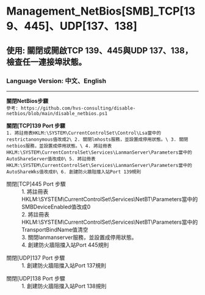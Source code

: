 # Management_NetBios[SMB]_TCP[139、445]、UDP[137、138]

## 使用: 關閉或開啟TCP 139、445與UDP 137、138，檢查任一連接埠狀態。

### Language Version: 中文、English
________________________________________________________________________________________________________________


**關閉NetBios步驟**\
`參考: https://github.com/hvs-consulting/disable-netbios/blob/main/disable_netbios.ps1`



**關閉[TCP]139 Port 步驟**\
  ``1. 將註冊表HKLM:\SYSTEM\CurrentControlSet\Control\Lsa當中的restrictanonymous值改成2\
	2. 關閉lmhosts服務，並設置成停用狀態。\
	3. 關閉netbios服務，並設置成停用狀態。\
	4. 將註冊表HKLM:\SYSTEM\CurrentControlSet\Services\LanmanServer\Parameters當中的AutoShareServer值改成0\
	5. 將註冊表HKLM:\SYSTEM\CurrentControlSet\Services\LanmanServer\Parameters當中的AutoShareWks值改成0\
	6. 創建防火牆阻擋入站Port 139規則``
</dl>

<dl>
	<dt>關閉[TCP]445 Port 步驟</dt>
	<dd>1. 將註冊表HKLM:\SYSTEM\CurrentControlSet\Services\NetBT\Parameters當中的SMBDeviceEnabled值改成0</dd>
	<dd>2. 將註冊表HKLM:\SYSTEM\CurrentControlSet\Services\NetBT\Parameters當中的TransportBindName值清空</dd>
	<dd>3. 關閉lanmanserver服務，並設置成停用狀態。</dd>
	<dd>4. 創建防火牆阻擋入站Port 445規則</dd>
</dl>

<dl>
	<dt>關閉[UDP]137 Port 步驟</dt>
	<dd>1. 創建防火牆阻擋入站Port 137規則</dd>
</dl>

<dl>
	<dt>關閉[UDP]138 Port 步驟</dt>
	<dd>1. 創建防火牆阻擋入站Port 138規則</dd>
</dl>
